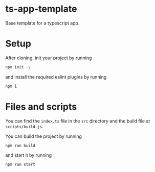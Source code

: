 # ts-app-template
Base template for a typescript app.

# Setup
After cloning, init your project by running
```bash
npm init -y
```

and install the required eslint plugins by running
```bash
npm i
```

# Files and scripts
You can find the `index.ts` file in the `src` directory and the build file at `scripts/build.js`.

You can build the project by running
```bash
npm run build
```

and start it by running
```bash
npm run start
```